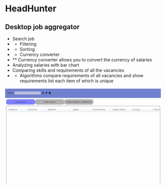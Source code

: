 # HeadHunter
## Desktop job aggregator
* Search job
* * Filtering 
* * Sorting
* * Currency converter
* ** Currency converter allows you to convert the currency of salaries
* Analyzing salaries with bar chart
* Comparing skills and requirements of all the vacancies
* * Algorithms compare requirements of all vacancies and show requirements list each item of which is unique


![img](HH.gif)

